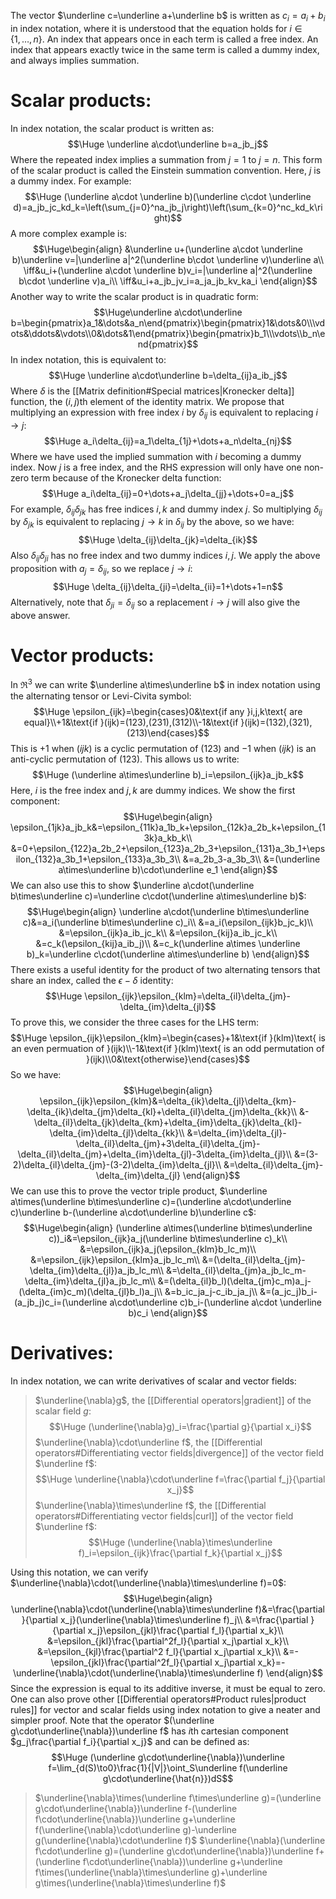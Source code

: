 The vector $\underline c=\underline a+\underline b$ is written as $c_i=a_i+b_i$ in index notation, where it is understood that the equation holds for $i\in\{1,\dots,n\}$. An index that appears once in each term is called a free index. An index that appears exactly twice in the same term is called a dummy index, and always implies summation.
# Scalar products:

In index notation, the scalar product is written as:$$\Huge \underline a\cdot\underline b=a_jb_j$$Where the repeated index implies a summation from $j=1$ to $j=n$. This form of the scalar product is called the Einstein summation convention. Here, $j$ is a dummy index. For example:$$\Huge (\underline a\cdot \underline b)(\underline c\cdot \underline d)=a_jb_jc_kd_k=\left(\sum_{j=0}^na_jb_j\right)\left(\sum_{k=0}^nc_kd_k\right)$$A more complex example is:$$\Huge\begin{align}
&\underline u+(\underline a\cdot \underline b)\underline v=|\underline a|^2(\underline b\cdot \underline v)\underline a\\
\iff&u_i+(\underline a\cdot \underline b)v_i=|\underline a|^2(\underline b\cdot \underline v)a_i\\
\iff&u_i+a_jb_jv_i=a_ja_jb_kv_ka_i
\end{align}$$Another way to write the scalar product is in quadratic form:$$\Huge\underline a\cdot\underline b=\begin{pmatrix}a_1&\dots&a_n\end{pmatrix}\begin{pmatrix}1&\dots&0\\\vdots&\ddots&\vdots\\0&\dots&1\end{pmatrix}\begin{pmatrix}b_1\\\vdots\\b_n\end{pmatrix}$$In index notation, this is equivalent to:$$\Huge \underline a\cdot\underline b=\delta_{ij}a_ib_j$$Where $\delta$ is the [[Matrix definition#Special matrices|Kronecker delta]] function, the $(i,j)$th element of the identity matrix. We propose that multiplying an expression with free index $i$ by $\delta_{ij}$ is equivalent to replacing $i\rightarrow j$:$$\Huge a_i\delta_{ij}=a_1\delta_{1j}+\dots+a_n\delta_{nj}$$Where we have used the implied summation with $i$ becoming a dummy index. Now $j$ is a free index, and the RHS expression will only have one non-zero term because of the Kronecker delta function:$$\Huge a_i\delta_{ij}=0+\dots+a_j\delta_{jj}+\dots+0=a_j$$For example, $\delta_{ij}\delta_{jk}$ has free indices $i,k$ and dummy index $j$. So multiplying $\delta_{ij}$ by $\delta_{jk}$ is equivalent to replacing $j\rightarrow k$ in $\delta_{ij}$ by the above, so we have:$$\Huge \delta_{ij}\delta_{jk}=\delta_{ik}$$Also $\delta_{ij}\delta_{ji}$ has no free index and two dummy indices $i,j$. We apply the above proposition with $a_j=\delta_{ij}$, so we replace $j\rightarrow i$:$$\Huge \delta_{ij}\delta_{ji}=\delta_{ii}=1+\dots+1=n$$Alternatively, note that $\delta_{ji}=\delta_{ij}$ so a replacement $i\rightarrow j$ will also give the above answer.

# Vector products:

In $\Re^3$ we can write $\underline a\times\underline b$ in index notation using the alternating tensor or Levi-Civita symbol:$$\Huge \epsilon_{ijk}=\begin{cases}0&\text{if any }i,j,k\text{ are equal}\\+1&\text{if }(ijk)=(123),(231),(312)\\-1&\text{if }(ijk)=(132),(321),(213)\end{cases}$$This is $+1$ when $(ijk)$ is a cyclic permutation of $(123)$ and $-1$ when $(ijk)$ is an anti-cyclic permutation of $(123)$. This allows us to write:$$\Huge (\underline a\times\underline b)_i=\epsilon_{ijk}a_jb_k$$Here, $i$ is the free index and $j,k$ are dummy indices. We show the first component:$$\Huge\begin{align}
\epsilon_{1jk}a_jb_k&=\epsilon_{11k}a_1b_k+\epsilon_{12k}a_2b_k+\epsilon_{13k}a_kb_k\\
&=0+\epsilon_{122}a_2b_2+\epsilon_{123}a_2b_3+\epsilon_{131}a_3b_1+\epsilon_{132}a_3b_1+\epsilon_{133}a_3b_3\\
&=a_2b_3-a_3b_3\\
&=(\underline a\times\underline b)\cdot\underline e_1
\end{align}$$We can also use this to show $\underline a\cdot(\underline b\times\underline c)=\underline c\cdot(\underline a\times\underline b)$:$$\Huge\begin{align}
\underline a\cdot(\underline b\times\underline c)&=a_i(\underline b\times\underline c)_i\\
&=a_i(\epsilon_{ijk}b_jc_k)\\
&=\epsilon_{ijk}a_ib_jc_k\\
&=\epsilon_{kij}a_ib_jc_k\\
&=c_k(\epsilon_{kij}a_ib_j)\\
&=c_k(\underline a\times \underline b)_k=\underline c\cdot(\underline a\times\underline b)
\end{align}$$There exists a useful identity for the product of two alternating tensors that share an index, called the $\epsilon-\delta$ identity:$$\Huge \epsilon_{ijk}\epsilon_{klm}=\delta_{il}\delta_{jm}-\delta_{im}\delta_{jl}$$To prove this, we consider the three cases for the LHS term:$$\Huge \epsilon_{ijk}\epsilon_{klm}=\begin{cases}+1&\text{if }(klm)\text{ is an even permuation of }(ijk)\\-1&\text{if }(klm)\text{ is an odd permutation of }(ijk)\\0&\text{otherwise}\end{cases}$$So we have:$$\Huge\begin{align} 
\epsilon_{ijk}\epsilon_{klm}&=\delta_{ik}\delta_{jl}\delta_{km}-\delta_{ik}\delta_{jm}\delta_{kl}+\delta_{il}\delta_{jm}\delta_{kk}\\
&-\delta_{il}\delta_{jk}\delta_{km}+\delta_{im}\delta_{jk}\delta_{kl}-\delta_{im}\delta_{jl}\delta_{kk}\\
&=\delta_{im}\delta_{jl}-\delta_{il}\delta_{jm}+3\delta_{il}\delta_{jm}-\delta_{il}\delta_{jm}+\delta_{im}\delta_{jl}-3\delta_{im}\delta_{jl}\\
&=(3-2)\delta_{il}\delta_{jm}-(3-2)\delta_{im}\delta_{jl}\\
&=\delta_{il}\delta_{jm}-\delta_{im}\delta_{jl}
\end{align}$$We can use this to prove the vector triple product, $\underline a\times(\underline b\times\underline c)=(\underline a\cdot\underline c)\underline b-(\underline a\cdot\underline b)\underline c$:$$\Huge\begin{align}
(\underline a\times(\underline b\times\underline c))_i&=\epsilon_{ijk}a_j(\underline b\times\underline c)_k\\
&=\epsilon_{ijk}a_j(\epsilon_{klm}b_lc_m)\\
&=\epsilon_{ijk}\epsilon_{klm}a_jb_lc_m\\
&=(\delta_{il}\delta_{jm}-\delta_{im}\delta_{jl})a_jb_lc_m\\
&=\delta_{il}\delta_{jm}a_jb_lc_m-\delta_{im}\delta_{jl}a_jb_lc_m\\
&=(\delta_{il}b_l)(\delta_{jm}c_m)a_j-(\delta_{im}c_m)(\delta_{jl}b_l)a_j\\
&=b_ic_ja_j-c_ib_ja_j\\
&=(a_jc_j)b_i-(a_jb_j)c_i=(\underline a\cdot\underline c)b_i-(\underline a\cdot \underline b)c_i
\end{align}$$
# Derivatives:

In index notation, we can write derivatives of scalar and vector fields:
> $\underline{\nabla}g$, the [[Differential operators|gradient]] of the scalar field $g$:$$\Huge (\underline{\nabla}g)_i=\frac{\partial g}{\partial x_i}$$
> $\underline{\nabla}\cdot\underline f$, the [[Differential operators#Differentiating vector fields|divergence]] of the vector field $\underline f$:$$\Huge \underline{\nabla}\cdot\underline f=\frac{\partial f_j}{\partial x_j}$$
> $\underline{\nabla}\times\underline f$, the [[Differential operators#Differentiating vector fields|curl]] of the vector field $\underline f$:$$\Huge (\underline{\nabla}\times\underline f)_i=\epsilon_{ijk}\frac{\partial f_k}{\partial x_j}$$

Using this notation, we can verify $\underline{\nabla}\cdot(\underline{\nabla}\times\underline f)=0$:$$\Huge\begin{align}
\underline{\nabla}\cdot(\underline{\nabla}\times\underline f)&=\frac{\partial }{\partial x_j}(\underline{\nabla}\times\underline f)_j\\
&=\frac{\partial }{\partial x_j}\epsilon_{jkl}\frac{\partial f_l}{\partial x_k}\\
&=\epsilon_{jkl}\frac{\partial^2f_l}{\partial x_j\partial x_k}\\
&=\epsilon_{kjl}\frac{\partial^2 f_l}{\partial x_j\partial x_k}\\
&=-\epsilon_{jkl}\frac{\partial^2f_l}{\partial x_j\partial x_k}=-\underline{\nabla}\cdot(\underline{\nabla}\times\underline f)
\end{align}$$Since the expression is equal to its additive inverse, it must be equal to zero. One can also prove other [[Differential operators#Product rules|product rules]] for vector and scalar fields using index notation to give a neater and simpler proof. Note that the operator $(\underline g\cdot\underline{\nabla})\underline f$ has $i$th cartesian component $g_j\frac{\partial f_i}{\partial x_j}$ and can be defined as:$$\Huge (\underline g\cdot\underline{\nabla})\underline f=\lim_{d(S)\to0}\frac{1}{|V|}\oint_S\underline f(\underline g\cdot\underline{\hat{n}})dS$$
> $\underline{\nabla}\times(\underline f\times\underline g)=(\underline g\cdot\underline{\nabla})\underline f-(\underline f\cdot\underline{\nabla})\underline g+\underline f(\underline{\nabla}\cdot\underline g)-\underline g(\underline{\nabla}\cdot\underline f)$
> $\underline{\nabla}(\underline f\cdot\underline g)=(\underline g\cdot\underline{\nabla})\underline f+(\underline f\cdot\underline{\nabla})\underline g+\underline f\times(\underline{\nabla}\times\underline g)+\underline g\times(\underline{\nabla}\times\underline f)$

